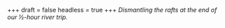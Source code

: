 
+++
draft = false
headless = true
+++
_Dismantling the rafts at the end of our &frac12;-hour river trip._
